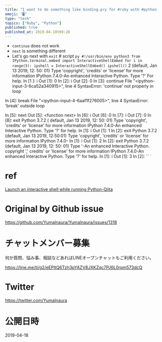 ```yaml
---
title: "I want to do something like binding.pry for #ruby with #python (follow"
emoji: "🖥"
type: "tech"
topics: ["Ruby", "Python"]
published: true
published_at: 2019-04-18t09:28
---
```


<ul><li> <code>continue</code> does not work </li><li> <code>next</code> is something different </li><li> Let&#39;s go next with <code>exit</code> # script <code>py #!/usr/bin/env python3 from IPython.terminal.embed import InteractiveShellEmbed for i in range(5): ipshell = InteractiveShellEmbed() ipshell()</code> 2 (default, Jan 13 2019, 12: 50: 01) Type &#39;copyright&#39;, &#39;credits&#39; or &#39;license&#39; for more information IPython 7.4.0-An enhanced Interactive Python. Type &#39;?&#39; For help. In [1 ]: i Out [1]: 0 In [2]: i Out [2]: 0 In [3]: continue File &quot;&lt;ipython-input-3-6ca52a340915&gt;&quot;, line 4 SyntaxError: &#39;continue&#39; not properly in loop </li></ul><p> In [4]: break File &quot;&lt;ipython-input-4-6aaf1f276005&gt;&quot;, line 4 SyntaxError: &#39;break&#39; outside loop </p><p> In [5]: next Out [5]: &lt;function next&gt; In [6]: i Out [6]: 0 In [7]: i Out [7]: 0 In [8]: exit Python 3.7.2 ( default, Jan 13 2019, 12: 50: 01) Type &#39;copyright&#39;, &#39;credits&#39; or &#39;license&#39; for more information IPython 7.4.0-An enhanced Interactive Python. Type &#39;?&#39; for help. In [1]: i Out [1]: 1 In [2]: exit Python 3.7.2 (default, Jan 13 2019, 12:50:01) Type &#39;copyright&#39;, &#39;credits&#39; or &#39;license&#39; for more information IPython 7.4.0- In [1]: i Out [1]: 2 In [2]: exit Python 3.7.2 (default, Jan 13 2019, 12: 50: 01) Type &#39;-An enhanced Interactive Python. copyright &#39;,&#39; credits&#39; or &#39;license&#39; for more information IPython 7.4.0-An enhanced Interactive Python. Type &#39;?&#39; for help. In [1]: i Out [1]: 3 In [2]: `` ` </p><h1> ref </h1><p> <a href="https://qiita.com/taise/items/063829ac89bf1def36d0">Launch an interactive shell while running Python-Qiita</a> </p>

# Original by Github issue

https://github.com/YumaInaura/YumaInaura/issues/1318








<!-- Update From Qiita API -->

# チャットメンバー募集


何か質問、悩み事、相談などあればLINEオープンチャットもご利用ください。

https://line.me/ti/g2/eEPltQ6Tzh3pYAZV8JXKZqc7PJ6L0rpm573dcQ





# Twitter


https://twitter.com/YumaInaura


<!-- Update From Qiita API -->



# 公開日時

2019-04-18
